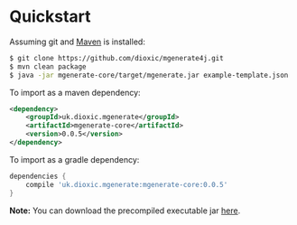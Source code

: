 # Quickstart

Assuming git and [Maven](https://maven.apache.org/) is installed:

```bash
$ git clone https://github.com/dioxic/mgenerate4j.git
$ mvn clean package
$ java -jar mgenerate-core/target/mgenerate.jar example-template.json
```

To import as a maven dependency:

```xml
<dependency>
    <groupId>uk.dioxic.mgenerate</groupId>
    <artifactId>mgenerate-core</artifactId>
    <version>0.0.5</version>
</dependency>
```

To import as a gradle dependency:
```groovy
dependencies {
    compile 'uk.dioxic.mgenerate:mgenerate-core:0.0.5'
}
```

**Note:** You can download the precompiled executable jar [here](https://github.com/dioxic/mgenerate4j/releases/download/v0.0.5/mgenerate.jar).